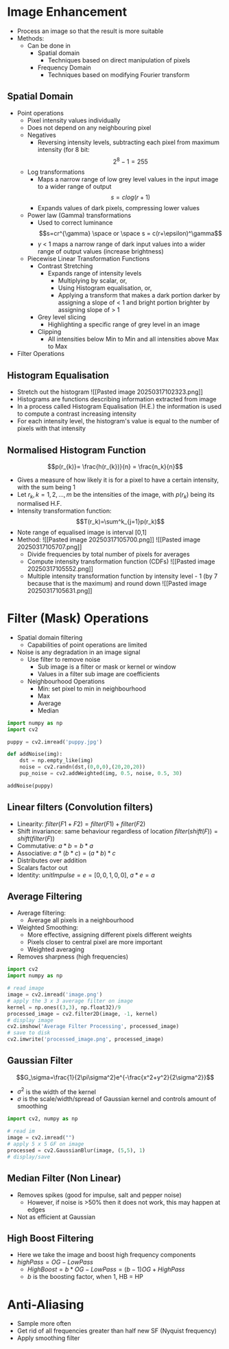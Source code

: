 # Image Enhancement
- Process an image so that the result is more suitable
- Methods:
	- Can be done in 
		- Spatial domain
			- Techniques based on direct manipulation of pixels
		- Frequency Domain
			- Techniques based on modifying Fourier transform
## Spatial Domain
- Point operations
	- Pixel intensity values individually
	- Does not depend on any neighbouring pixel
	- Negatives
		- Reversing intensity levels, subtracting each pixel from maximum intensity (for 8 bit: $$2^{8} - 1 = 255$$
	- Log transformations
		- Maps a narrow range of low grey level values in the input image to a wider range of output $$s=c log(r+1)$$
		- Expands values of dark pixels, compressing lower values
	- Power law (Gamma) transformations
		- Used to correct luminance $$s=cr^{\gamma} \space or \space s = c(r+\epsilon)^\gamma$$
		- $\gamma$ < 1 maps a narrow range of dark input values into a wider range of output values (increase brightness)
	- Piecewise Linear Transformation Functions
		- Contrast Stretching
			- Expands range of intensity levels
				- Multiplying by scalar, or,
				- Using Histogram equalisation, or,
				- Applying a transform that makes a dark portion darker by assigning a slope of < 1 and bright portion brighter by assigning slope of > 1
		- Grey level slicing
			- Highlighting a specific range of grey level in an image
		- Clipping
			- All intensities below Min to Min and all intensities above Max to Max
- Filter Operations
## Histogram Equalisation
- Stretch out the histogram
![[Pasted image 20250317102323.png]]
- Histograms are functions describing information extracted from image
- In a process called Histogram Equalisation (H.E.) the information is used to compute a contrast increasing intensity 
- For each intensity level, the histogram's value is equal to the number of pixels with that intensity
## Normalised Histogram Function
$$p(r_{k)}= \frac{h(r_{k})}{n} = \frac{n_k}{n}$$
- Gives a measure of how likely it is for a pixel to have a certain intensity, with the sum being 1
- Let $r_{k},k=1,2,...,m$ be the intensities of the image, with $p(r_k)$ being its normalised H.F.
- Intensity transformation function:
$$T(r_k)=\sum^k_{j=1}p(r_k)$$
- Note range of equalised image is interval [0,1]
- Method:
	![[Pasted image 20250317105700.png]]
	![[Pasted image 20250317105707.png]]
	- Divide frequencies by total number of pixels for averages
	- Compute intensity transformation function (CDFs)
	 ![[Pasted image 20250317105552.png]]
	- Multiple intensity transformation function by intensity level - 1 (by 7 because that is the maximum) and round down
	![[Pasted image 20250317105631.png]]

# Filter (Mask) Operations
- Spatial domain filtering
	- Capabilities of point operations are limited
- Noise is any degradation in an image signal
	- Use filter to remove noise
		- Sub image is a filter or mask or kernel or window
		- Values in a filter sub image are coefficients
	- Neighbourhood Operations
		- Min: set pixel to min in neighbourhood
		- Max
		- Average
		- Median
```python
import numpy as np
import cv2

puppy = cv2.imread('puppy.jpg')

def addNoise(img):
	dst = np.empty_like(img)
	noise = cv2.randn(dst,(0,0,0),(20,20,20))
	pup_noise = cv2.addWeighted(img, 0.5, noise, 0.5, 30)

addNoise(puppy)
```
## Linear filters (Convolution filters)
- Linearity: $filter(F1+F2)=filter(F1)+filter(F2)$
- Shift invariance: same behaviour regardless of location $filter(shift(F))=shift(filter(F))$
- Commutative: $a*b=b*a$
- Associative: $a*(b*c)=(a*b)*c$
- Distributes over addition
- Scalars factor out
- Identity: $unitImpulse=e=[0,0,1,0,0]$, $a*e=a$
## Average Filtering
- Average filtering: 
	- Average all pixels in a neighbourhood
- Weighted Smoothing:
	- More effective, assigning different pixels different weights
	- Pixels closer to central pixel are more important
	- Weighted averaging
- Removes sharpness (high frequencies)
```python
import cv2
import numpy as np

# read image
image = cv2.imread('image.png')
# apply the 3 x 3 average filter on image
kernel = np.ones((3,3), np.float32)/9
processed_image = cv2.filter2D(image, -1, kernel)
# display image
cv2.imshow('Average Filter Processing', processed_image)
# save to disk
cv2.imwrite('processed_image.png', processed_image)
```
## Gaussian Filter
$$G_\sigma=\frac{1}{2\pi\sigma^2}e^{-\frac{x^2+y^2}{2\sigma^2}}$$
- $\sigma^2$ is the width of the kernel
- $\sigma$ is the scale/width/spread of Gaussian kernel and controls amount of smoothing
```python
import cv2, numpy as np

# read im
image = cv2.imread("")
# apply 5 x 5 GF on image
processed = cv2.GaussianBlur(image, (5,5), 1)
# display/save
```

## Median Filter (Non Linear)
- Removes spikes (good for impulse, salt and pepper noise)
	- However, if noise is >50% then it does not work, this may happen at edges
- Not as efficient at Gaussian
## High Boost Filtering
- Here we take the image and boost high frequency components
- $highPass=OG-LowPass$
	- $HighBoost=b*OG-LowPass=(b-1)OG+HighPass$
	- $b$ is the boosting factor, when 1, HB = HP

# Anti-Aliasing
- Sample more often
- Get rid of all frequencies greater than half new SF (Nyquist frequency)
- Apply smoothing filter